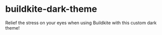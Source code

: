 # buildkite-dark-theme
Relief the stress on your eyes when using Buildkite with this custom dark theme!
